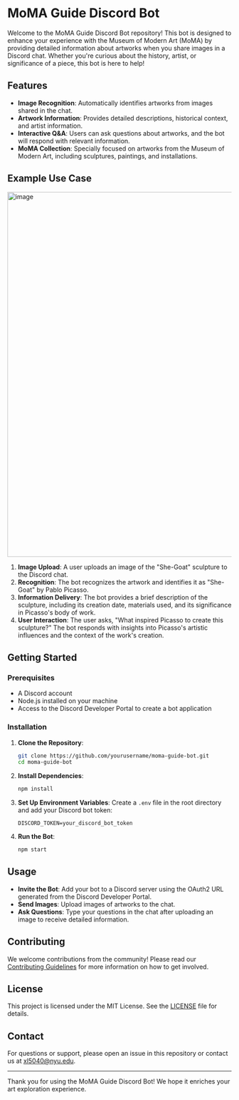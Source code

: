 # MoMA Guide Discord Bot

Welcome to the MoMA Guide Discord Bot repository! This bot is designed to enhance your experience with the Museum of Modern Art (MoMA) by providing detailed information about artworks when you share images in a Discord chat. Whether you're curious about the history, artist, or significance of a piece, this bot is here to help!

## Features

-  **Image Recognition**: Automatically identifies artworks from images shared in the chat.
-  **Artwork Information**: Provides detailed descriptions, historical context, and artist information.
-  **Interactive Q&A**: Users can ask questions about artworks, and the bot will respond with relevant information.
-  **MoMA Collection**: Specially focused on artworks from the Museum of Modern Art, including sculptures, paintings, and installations.

## Example Use Case
<img width="818" alt="image" src="https://github.com/user-attachments/assets/844e7ad3-0a4d-48e1-8886-a074450fa58b">

1. **Image Upload**: A user uploads an image of the "She-Goat" sculpture to the Discord chat.
2. **Recognition**: The bot recognizes the artwork and identifies it as "She-Goat" by Pablo Picasso.
3. **Information Delivery**: The bot provides a brief description of the sculpture, including its creation date, materials used, and its significance in Picasso's body of work.
4. **User Interaction**: The user asks, "What inspired Picasso to create this sculpture?" The bot responds with insights into Picasso's artistic influences and the context of the work's creation.

## Getting Started

### Prerequisites

-  A Discord account
-  Node.js installed on your machine
-  Access to the Discord Developer Portal to create a bot application

### Installation

1. **Clone the Repository**:
   ```bash
   git clone https://github.com/yourusername/moma-guide-bot.git
   cd moma-guide-bot
   ```

2. **Install Dependencies**:
   ```bash
   npm install
   ```

3. **Set Up Environment Variables**:
   Create a `.env` file in the root directory and add your Discord bot token:
   ```
   DISCORD_TOKEN=your_discord_bot_token
   ```

4. **Run the Bot**:
   ```bash
   npm start
   ```

## Usage

-  **Invite the Bot**: Add your bot to a Discord server using the OAuth2 URL generated from the Discord Developer Portal.
-  **Send Images**: Upload images of artworks to the chat.
-  **Ask Questions**: Type your questions in the chat after uploading an image to receive detailed information.

## Contributing

We welcome contributions from the community! Please read our [Contributing Guidelines](CONTRIBUTING.md) for more information on how to get involved.

## License

This project is licensed under the MIT License. See the [LICENSE](LICENSE) file for details.

## Contact

For questions or support, please open an issue in this repository or contact us at [xl5040@nyu.edu](url).

---

Thank you for using the MoMA Guide Discord Bot! We hope it enriches your art exploration experience.
